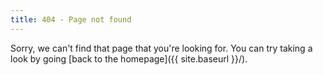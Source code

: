 ```yaml
---
title: 404 - Page not found
---
```


Sorry, we can't find that page that you're looking for. You can try taking a look by going [back to the homepage]({{ site.baseurl }}/).
